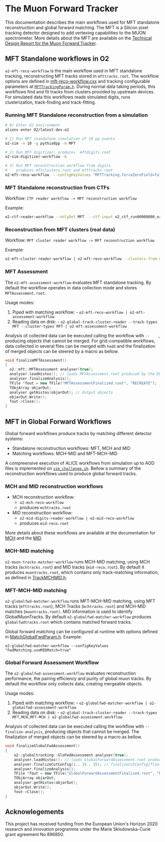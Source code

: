 <!-- doxy
\page refMFT MFT
/doxy -->

# The Muon Forward Tracker

This documentation describes the main workflows used for MFT standalone reconstruction and global forward matching. The MFT is a Silicon pixel tracking detector designed to add vertexing capabilities to the MUON spectrometer. More details about the MFT are available on the [Technical Design Report for the Muon Forward Tracker](https://cds.cern.ch/record/1981898).

## MFT Standalone workflows in O2

`o2-mft-reco-workflow` is the main workflow used in MFT standalone tracking, reconstructing MFT tracks stored in `mfttracks.root`. The workflow options are defined in [mft-reco-workflow.cxx](./workflow/src/mft-reco-workflow.cxx) and tracking configurable parameters at [`MFTTrackingParam.h`](./tracking/include/MFTTracking/MFTTrackingParam.h). During normal data taking periods, this workflows find and fit tracks from clusters provided by upstream devices. For simulated data this workflows reads simulated digits, runs clusterization, track-finding and track-fitting.

### Running MFT Standalone reconstruction from a simulation

```bash
# 0) Enter O2 environment
alienv enter O2/latest-dev-o2

# 1) Run MFT standalone simulation of 10 pp events
o2-sim -n 10 -g pythia8pp -m MFT

# 2) Run MFT digitizer: produces `mftdigits.root`
o2-sim-digitizer-workflow -b

# 3) Run MFT reconstruction workflow from digits
#    produces mftclusters.root and mfttracks.root
o2-mft-reco-workflow  --configKeyValues "MFTTracking.forceZeroField=false;MFTTracking.LTFclsRCut=0.0100;"
```

### MFT Standalone reconstruction from CTFs

Workflow: `CTF reader workflow -> MFT reconstruction workflow`

Example:
```bash
o2-ctf-reader-workflow --onlyDet MFT  --ctf-input o2_ctf_run00000000_orbit0000000000_tf0000000001.root | o2-mft-reco-workflow --clusters-from-upstream --disable-mc  -b
```

### Reconstruction from MFT clusters (real data)

Workflow: `MFT cluster reader workflow -> MFT reconstruction workflow`

Example:
```bash
o2-mft-cluster-reader-workflow | o2-mft-reco-workflow --clusters-from-upstream --disable-mc --mft-cluster-writer "--outfile /dev/null"
```

### MFT Assessment

The `o2-mft-assessment-workflow` evaluates MFT standalone tracking. By default the workflow operates in data collection mode and stores `MFTAssessment.root`.

Usage modes:
  1. Piped with matching workflow:
    -  `o2-mft-reco-workflow | o2-mft-assessment-workflow`
  2. Reading data on disk:
    - `o2-global-track-cluster-reader --track-types MFT --cluster-types MFT | o2-mft-assessment-workflow`

Analysis of collected data can be executed calling the workflow with `--    `, producing objects that cannot be merged. For grid-compatible workflows, data collected in several files can be merged with `hadd` and the finalization of merged objects can be steered by a macro as bellow.

```cpp
void finalizeMFTAssessment()
{
  o2::mft::MFTAssessment analyser(true);
  analyser.loadHistos(); // loads MFFAssessment.root produced by the DPL workflow
  analyser.finalizeAnalysis();
  TFile *fout = new TFile("MFTAssessmentFinalized.root", "RECREATE");
  TObjArray objarOut;
  analyser.getHistos(objarOut); // Output objects
  objarOut.Write();
  fout->Close();
}
```

## MFT in Global Forward Workflows

Global forward workflows produce tracks by matching different detector systems:
* Standalone reconstruction workflows: MFT, MCH and MID
* Matching workflows: MCH-MID and MFT-MCH-MID

A compreensive execution of ALICE workflows from simulation up to AOD files is implemented on [`sim_challenge.sh`](../../../prodtests/sim_challenge.sh). Bellow a summary of the reconstruction workflows used to produce global forward tracks.

### MCH and MID reconstruction workflows

* MCH reconstruction workflow:
    * `o2-mch-reco-workflow`
    * produces `mchtracks.root`
* MID reconstruction workflow:
    * `o2-mid-digits-reader-workflow | o2-mid-reco-workflow`
    * produces `mid-reco.root`

More details about these workflows are available at the documentation for [MCH](../../MUON/MCH/Workflow/README.md) and the [MID](../../MUON/MID/Workflow/README.md).

### MCH-MID matching

`o2-muon-tracks-matcher-workflow` runs MCH-MID matching, using MCH tracks (`mchtracks.root`) and MID tracks (`mid-reco.root`). By default it produces `muontracks.root`, which contains only track-matching information, as defined in [TrackMCHMID.h](../../../DataFormats/Reconstruction/include/ReconstructionDataFormats/TrackMCHMID.h).

### MFT-MCH-MID matching

`o2-globalfwd-matcher-workflow` runs MFT-MCH-MID matching, using MFT tracks (`mfttracks.root`), MCH Tracks (`mchtracks.root`) and MCH-MID matches (`muontracks.root)`. MID information is used to identify GlobalMuonTracks. By default `o2-globalfwd-matcher-workflow` produces `globalfwdtracks.root` which contains matched forward tracks.

Global forward matching can be configured at runtime with options defined in [MatchGlobalFwdParam.h](../../GlobalTracking/include/GlobalTracking/MatchGlobalFwdParam.h). Example:

```
o2-globalfwd-matcher-workflow --configKeyValues "FwdMatching.useMIDMatch=true"
```

### Global Forward Assessment Workflow

The `o2-globalfwd-assessment-workflow` evaluates reconstruction performance, the pairing efficiency and purity of global muon tracks. By default the workflow only collects data, creating mergeable objects.

Usage modes:
  1. Piped with matching workflow:
    -  `o2-globalfwd-matcher-workflow | o2-globalfwd-assessment-workflow`
  2. Reading data on disk:
    - `o2-global-track-cluster-reader --track-types MFT,MCH,MFT-MCH | o2-globalfwd-assessment-workflow`

Analysis of collected data can be executed calling the workflow with `--finalize-analysis`, producing objects that cannot be merged. The finalization of merged objects can be steered by a macro as bellow.

```cpp
void finalizeGlobalFwdAssessment()
{
    o2::globaltracking::GloFwdAssessment analyser(true);
    analyser.loadHistos(); // loads GlobalForwardAssessment.root produced by the DPL workflow
    analyser.finalizeCutConfig(1., 15., 15); // finalizeCutConfig(float minCut, float maxCut, int nSteps)
    analyser.finalizeAnalysis();
    TFile *fout = new TFile("GlobalForwardAssessmentFinalized.root", "RECREATE");
    TObjArray objarOut;
    analyser.getHistos(objarOut);
    objarOut.Write();
    fout->Close();
}
```

## Acknowlegements

This project has received funding from the European Union's Horizon 2020 research and innovation programme under the Marie Sklodowska-Curie grant agreement No 896850.

